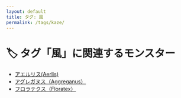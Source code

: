 ```yaml
---
layout: default
title: タグ: 風
permalink: /tags/kaze/
---
```

# 🏷️ タグ「風」に関連するモンスター

- [アエルリス(Aerlis)](/monsterdex/monster/Aerlis.html)
- [アグレガヌス（Aggreganus）](/monsterdex/monster/Aggreganus.html)
- [フロラテクス（Floratex）](/monsterdex/monster/Floratex.html)